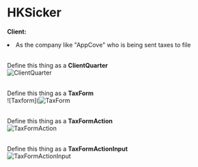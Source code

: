 # HKSicker

<strong>Client:</strong>

<li>As the company like "AppCove" who is being sent taxes to file</li>
<br>


Define this thing as a <strong>ClientQuarter</strong><br>
![ClientQuarter](https://user-images.githubusercontent.com/104752620/174843131-bd5022fb-d584-42fb-afdf-944b0c165e65.jpg)
<br><br>




Define this thing as a <strong>TaxForm</strong><br>
![Taxform](![TaxForm](https://user-images.githubusercontent.com/104752620/174843843-77949fb9-9842-4cd8-b1d0-dc0df43bcacf.jpg)
<br><br>


Define this thing as a <strong>TaxFormAction</strong><br>
![TaxFormAction](https://user-images.githubusercontent.com/104752620/174844186-d4a602f1-7133-4f19-bb13-a54661a4f400.jpg)
<br><br>

Define this thing as a <strong>TaxFormActionInput</strong><br>
![TaxFormActionInput](https://user-images.githubusercontent.com/104752620/174844307-c920d6c1-744a-467a-8618-90063351eb3e.jpg)
